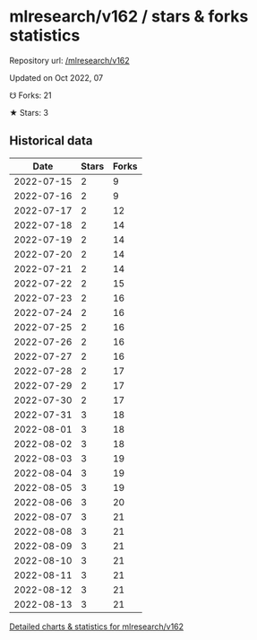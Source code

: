 # mlresearch/v162 / stars & forks statistics

Repository url: [/mlresearch/v162](https://github.com/mlresearch/v162)

Updated on Oct 2022, 07

☋ Forks: 21

★ Stars: 3

## Historical data
| Date | Stars | Forks |
|------|-------|-------|
| 2022-07-15 | 2 | 9 | 
| 2022-07-16 | 2 | 9 | 
| 2022-07-17 | 2 | 12 | 
| 2022-07-18 | 2 | 14 | 
| 2022-07-19 | 2 | 14 | 
| 2022-07-20 | 2 | 14 | 
| 2022-07-21 | 2 | 14 | 
| 2022-07-22 | 2 | 15 | 
| 2022-07-23 | 2 | 16 | 
| 2022-07-24 | 2 | 16 | 
| 2022-07-25 | 2 | 16 | 
| 2022-07-26 | 2 | 16 | 
| 2022-07-27 | 2 | 16 | 
| 2022-07-28 | 2 | 17 | 
| 2022-07-29 | 2 | 17 | 
| 2022-07-30 | 2 | 17 | 
| 2022-07-31 | 3 | 18 | 
| 2022-08-01 | 3 | 18 | 
| 2022-08-02 | 3 | 18 | 
| 2022-08-03 | 3 | 19 | 
| 2022-08-04 | 3 | 19 | 
| 2022-08-05 | 3 | 19 | 
| 2022-08-06 | 3 | 20 | 
| 2022-08-07 | 3 | 21 | 
| 2022-08-08 | 3 | 21 | 
| 2022-08-09 | 3 | 21 | 
| 2022-08-10 | 3 | 21 | 
| 2022-08-11 | 3 | 21 | 
| 2022-08-12 | 3 | 21 | 
| 2022-08-13 | 3 | 21 | 


[Detailed charts & statistics for mlresearch/v162](https://reviewgithub.com/rep/mlresearch/v162)
